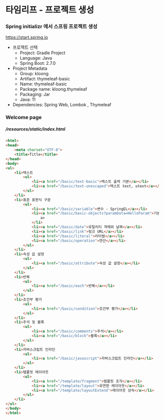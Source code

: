 # 타임리프 - 프로젝트 생성

### Spring initializr 에서 스프링 프로젝트 생성
https://start.spring.io

- 프로젝트 선택
	- Project: Gradle Project
	- Language: Java
	- Spring Boot: 2.7.0
- Project Metadata
	- Group: kloong
	- Artifact: thymeleaf-basic
	- Name: thymeleaf-basic
	- Package name: kloong.thymeleaf
	- Packaging: Jar
	- Java: 11
- Dependencies: Spring Web, Lombok , Thymeleaf


### Welcome page
##### /resources/static/index.html
```HTML
<html>  
<head>  
    <meta charset="UTF-8">  
    <title>Title</title>  
</head>  
<body>  
<ul>  
    <li>텍스트  
        <ul>  
            <li><a href="/basic/text-basic">텍스트 출력 기본</a></li>  
            <li><a href="/basic/text-unescaped">텍스트 text, utext</a></li>  
        </ul>  
    </li>  
    <li>표준 표현식 구문  
        <ul>  
            <li><a href="/basic/variable">변수 - SpringEL</a></li>  
            <li><a href="/basic/basic-objects?paramData=HelloParam">기본 객체들</  
                a>  
            </li>  
            <li><a href="/basic/date">유틸리티 객체와 날짜</a></li>  
            <li><a href="/basic/link">링크 URL</a></li>  
            <li><a href="/basic/literal">리터럴</a></li>  
            <li><a href="/basic/operation">연산</a></li>  
        </ul>  
    </li>  
    <li>속성 값 설정  
        <ul>  
            <li><a href="/basic/attribute">속성 값 설정</a></li>  
        </ul>  
    </li>  
    <li>반복  
        <ul>  
            <li><a href="/basic/each">반복</a></li>  
        </ul>  
    </li>  
    <li>조건부 평가  
        <ul>  
            <li><a href="/basic/condition">조건부 평가</a></li>  
        </ul>  
    </li>  
    <li>주석 및 블록  
        <ul>  
            <li><a href="/basic/comments">주석</a></li>  
            <li><a href="/basic/block">블록</a></li>  
        </ul>  
    </li>  
    <li>자바스크립트 인라인  
        <ul>  
            <li><a href="/basic/javascript">자바스크립트 인라인</a></li>  
        </ul>  
    </li>  
    <li>템플릿 레이아웃  
        <ul>  
            <li><a href="/template/fragment">템플릿 조각</a></li>  
            <li><a href="/template/layout">유연한 레이아웃</a></li>  
            <li><a href="/template/layoutExtend">레이아웃 상속</a></li>  
        </ul>  
    </li>  
</ul>  
</body>  
</html>
```